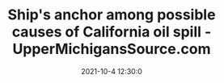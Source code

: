 ---
"title": "Ship's anchor among possible causes of California oil spill - UpperMichigansSource.com"
"date": "2021-10-4 12:30:0"
"feed_name": "GOOGLENEWSDRILLING"
"feed_website": "https://news.google.com/search?q=drilling%2Bincident&hl=en-US&gl=US&ceid=US:en"
"feed_rss": "https://news.google.com/rss/search?q=drilling%2Bincident&hl=en-US&gl=US&ceid=US:en"
"link": "https://www.uppermichiganssource.com/2021/10/04/response-time-questioned-southern-california-oil-spill/"
"source": "{'href': 'https://www.uppermichiganssource.com', 'title': 'UpperMichigansSource.com'}"
"file": "_posts/2021-1-1-0e7c9094cfdb6d1057592a112b2794ddbe7c546c.md"
"accident": "1"
"drilling": "1"
"dead": "0"
"injured": "0"
"arrested": "0"
"place": "unknown place"
"where": "unknown site"
"causes": "unknown"
"place_uri": "unknown place"
---